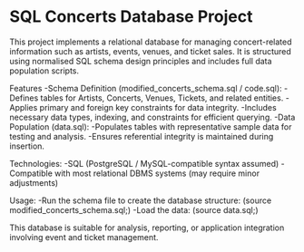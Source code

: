 # SQL Concerts Database Project

This project implements a relational database for managing concert-related information such as artists, events, venues, and ticket sales. It is structured using normalised SQL schema design principles and includes full data population scripts.

Features
  -Schema Definition (modified_concerts_schema.sql / code.sql):
  -Defines tables for Artists, Concerts, Venues, Tickets, and related entities.
  -Applies primary and foreign key constraints for data integrity.
  -Includes necessary data types, indexing, and constraints for efficient querying.
  -Data Population (data.sql):
    -Populates tables with representative sample data for testing and analysis.
    -Ensures referential integrity is maintained during insertion.

Technologies:
  -SQL (PostgreSQL / MySQL-compatible syntax assumed)
  -Compatible with most relational DBMS systems (may require minor adjustments)
  
Usage:
  -Run the schema file to create the database structure:
  (source modified_concerts_schema.sql;)
  -Load the data:
  (source data.sql;)
  
This database is suitable for analysis, reporting, or application integration involving event and ticket management.
